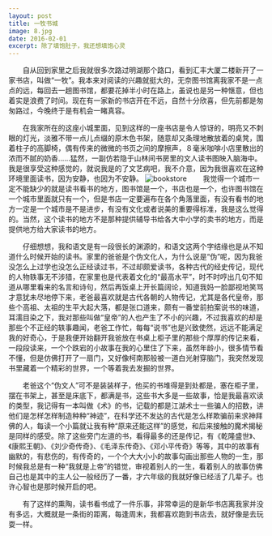```yaml
---
layout: post
title: 一牧书城
image: 8.jpg
date: 2016-02-01
excerpt: 除了填饱肚子，我还想填饱心灵
---
```

　　自从回到家里之后我就很多次路过明湖那个路口，看到汇丰大厦二楼新开了一家书店，叫做“一牧”。我本来对阅读的兴趣就挺大的，无奈图书馆离我家不是一点点的远，每回去一趟图书馆，都要花掉半小时在路上，虽说也是另一种惬意，但也着实是浪费了时间。现在有一家新的书店开在不远，自然十分欣喜，但先前都是匆匆路过，今晚终于是有机会一睹真容。

　　在我家所在的这座小城里面，见到这样的一座书店是令人惊讶的，明亮又不刺眼的灯光，淡雅不带一点儿点缀的原木色书架，随意却又条理地散放着的桌凳，围着柱子的高脚椅，偶有传来的微微的书页之间的摩擦声，８毫米咖啡小店里散出的浓而不腻的奶香……猛然，一副仿若隐于山林间书房里的文人读书图映入脑海中。我是很享受这种感觉的，就说我是的了文艺病吧，我不介意，因为我很喜欢在这种环境里面读书，因为安静，也因为不安静。
![bookstore]({{site.baseurl}}/content/images/7.jpg)
　　我觉得一个城市一定不能缺少的就是读书看书的地方，图书馆是一个，书店也是一个，也许图书馆在一个城市里面就只有一个，但是书店一定要遍布在各个角落里面，有没有看书的地方一定是一个城市是不是进步，有没有文化或者说美的重要得标准，我是这么觉得的。当然，这个读书的地方不是那种提供辅导书给各大中小学的卖书的地方，而是提供地方给大家读书的地方。

　　仔细想想，我和语文是有一段很长的渊源的，和语文这两个字结缘也是从不知道什么时候开始的读书。家里的爸爸是个伪文化人，为什么说是“伪”呢，因为我爸没怎么上过学也没怎么正经读过书，不过却颇爱读书，各种古代的经史传记，现代的人物轶事无不涉猎，在家里也是代表着文化的“最高水平”，时不时哼出几句不知道从哪里看来的名言和诗句，然后再饭桌上开长篇阔论，知道我妈一脸鄙视地笑骂才意犹未尽地停下来，老爸最喜欢就是古代各朝的人物传记，尤其是各代皇帝，那些个高祖、太祖的生平大起大落，都是张口道来，颇有一番堂前拍案说书的味道，耳濡目染之下，我对那些叫做“皇帝”的人也产生了不小的兴趣，不过我喜欢的却是那些个不正经的轶事趣闻，老爸工作忙，每每“说书”也是兴致使然，远远不能满足我的好奇心，于是我便开始翻开我爸放在书桌上柜子里的那些个厚厚的传记来看，一段段读来，一个个跌宕的小故事在我的心里住了下来，虽然年龄小，很多情节看不懂，但是仿佛打开了一扇门，又好像柯南那般被一道白光射穿脑门，我突然发现书里藏着一个精彩的世界，一个等着我去发掘的世界。

　　老爸这个“伪文人”可不是装装样子，他买的书堆得是到处都是，塞在柜子里，摆在书架上，甚至是床底下，都满是书，这些书大多是一些故事，恰是我最喜欢读的类型，我记得有一本叫做《术》的书，记载的都是江湖术士一些骗人的招数，讲他们是怎样怎样制造种种“神迹”，在科学还不发达的古代是怎么样欺骗前来求神拜佛的人，每读一个小篇就让我有种“原来还能这样”的感觉，和后来接触的魔术揭秘是同样的感受。除了这些旁门左道的书，看得最多的还是传记，有《乾隆盛世》、《康熙王朝》、《刘少奇传奇》、《毛泽东传奇》、《邓小平传奇》等等，其中的故事有幽默的，有悲伤的，有传奇的，一个个大大小小的故事勾画出那些人物的一生，那时候我总是有一种“我就是上帝”的错觉，审视着别人的一生，看着别人的故事仿佛自己也是其中的主人公一般经历了一番，才六年级的我就好像已经活了几辈子。也许心智也是那时候开启的吧。

　　有了这样的熏陶，读书看书成了一件乐事，非常幸运的是新华书店离我家并没有多远，大概就是一条街的距离，每逢周末，我都喜欢跑到书店去，就好像是去玩耍一样。